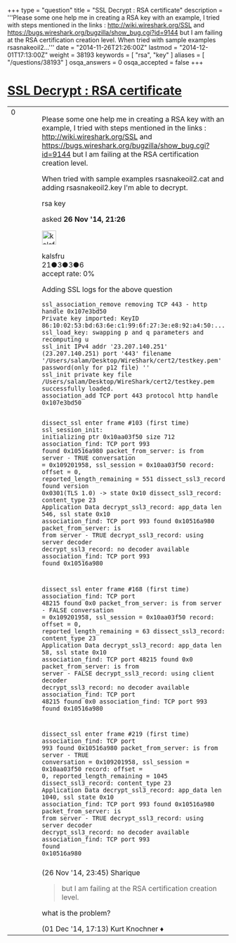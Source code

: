 +++
type = "question"
title = "SSL Decrypt : RSA certificate"
description = '''Please some one help me in creating a RSA key with an example, I tried with steps mentioned in the links : http://wiki.wireshark.org/SSL and https://bugs.wireshark.org/bugzilla/show_bug.cgi?id=9144 but I am failing at the RSA certification creation level. When tried with sample examples rsasnakeoil2...'''
date = "2014-11-26T21:26:00Z"
lastmod = "2014-12-01T17:13:00Z"
weight = 38193
keywords = [ "rsa", "key" ]
aliases = [ "/questions/38193" ]
osqa_answers = 0
osqa_accepted = false
+++

<div class="headNormal">

# [SSL Decrypt : RSA certificate](/questions/38193/ssl-decrypt-rsa-certificate)

</div>

<div id="main-body">

<div id="askform">

<table id="question-table" style="width:100%;"><colgroup><col style="width: 50%" /><col style="width: 50%" /></colgroup><tbody><tr class="odd"><td style="width: 30px; vertical-align: top"><div class="vote-buttons"><span id="post-38193-upvote" class="ajax-command post-vote up" rel="nofollow" title="I like this post (click again to cancel)"> </span><div id="post-38193-score" class="post-score" title="current number of votes">0</div><span id="post-38193-downvote" class="ajax-command post-vote down" rel="nofollow" title="I dont like this post (click again to cancel)"> </span> <span id="favorite-mark" class="ajax-command favorite-mark" rel="nofollow" title="mark/unmark this question as favorite (click again to cancel)"> </span><div id="favorite-count" class="favorite-count"></div></div></td><td><div id="item-right"><div class="question-body"><p>Please some one help me in creating a RSA key with an example, I tried with steps mentioned in the links : <a href="http://wiki.wireshark.org/SSL">http://wiki.wireshark.org/SSL</a> and <a href="https://bugs.wireshark.org/bugzilla/show_bug.cgi?id=9144">https://bugs.wireshark.org/bugzilla/show_bug.cgi?id=9144</a> but I am failing at the RSA certification creation level.</p><p>When tried with sample examples rsasnakeoil2.cat and adding rsasnakeoil2.key I'm able to decrypt.</p></div><div id="question-tags" class="tags-container tags"><span class="post-tag tag-link-rsa" rel="tag" title="see questions tagged &#39;rsa&#39;">rsa</span> <span class="post-tag tag-link-key" rel="tag" title="see questions tagged &#39;key&#39;">key</span></div><div id="question-controls" class="post-controls"></div><div class="post-update-info-container"><div class="post-update-info post-update-info-user"><p>asked <strong>26 Nov '14, 21:26</strong></p><img src="https://secure.gravatar.com/avatar/5da36ed019ea1702fa86f32866e1757e?s=32&amp;d=identicon&amp;r=g" class="gravatar" width="32" height="32" alt="kalsfru&#39;s gravatar image" /><p><span>kalsfru</span><br />
<span class="score" title="21 reputation points">21</span><span title="3 badges"><span class="badge1">●</span><span class="badgecount">3</span></span><span title="3 badges"><span class="silver">●</span><span class="badgecount">3</span></span><span title="6 badges"><span class="bronze">●</span><span class="badgecount">6</span></span><br />
<span class="accept_rate" title="Rate of the user&#39;s accepted answers">accept rate:</span> <span title="kalsfru has no accepted answers">0%</span></p></div></div><div id="comments-container-38193" class="comments-container"><span id="38200"></span><div id="comment-38200" class="comment"><div id="post-38200-score" class="comment-score"></div><div class="comment-text"><p>Adding SSL logs for the above question</p><pre><code>ssl_association_remove removing TCP 443 - http handle 0x107e3bd50
Private key imported: KeyID 86:10:02:53:bd:63:6e:c1:99:6f:27:3e:e8:92:a4:50:...
ssl_load_key: swapping p and q parameters and recomputing u
ssl_init IPv4 addr &#39;23.207.140.251&#39; (23.207.140.251) port &#39;443&#39; filename &#39;/Users/salam/Desktop/WireShark/cert2/testkey.pem&#39; password(only for p12 file) &#39;&#39;
ssl_init private key file /Users/salam/Desktop/WireShark/cert2/testkey.pem successfully loaded.
association_add TCP port 443 protocol http handle 0x107e3bd50

dissect_ssl enter frame #103 (first time)
ssl_session_init: initializing ptr 0x10aa03f50 size 712
association_find: TCP port 993 found 0x10516a980
packet_from_server: is from server - TRUE
  conversation = 0x109201958, ssl_session = 0x10aa03f50
  record: offset = 0, reported_length_remaining = 551
dissect_ssl3_record found version 0x0301(TLS 1.0) -&gt; state 0x10
dissect_ssl3_record: content_type 23 Application Data
decrypt_ssl3_record: app_data len 546, ssl state 0x10
association_find: TCP port 993 found 0x10516a980
packet_from_server: is from server - TRUE
decrypt_ssl3_record: using server decoder
decrypt_ssl3_record: no decoder available
association_find: TCP port 993 found 0x10516a980

dissect_ssl enter frame #168 (first time)
association_find: TCP port 48215 found 0x0
packet_from_server: is from server - FALSE
  conversation = 0x109201958, ssl_session = 0x10aa03f50
  record: offset = 0, reported_length_remaining = 63
dissect_ssl3_record: content_type 23 Application Data
decrypt_ssl3_record: app_data len 58, ssl state 0x10
association_find: TCP port 48215 found 0x0
packet_from_server: is from server - FALSE
decrypt_ssl3_record: using client decoder
decrypt_ssl3_record: no decoder available
association_find: TCP port 48215 found 0x0
association_find: TCP port 993 found 0x10516a980

dissect_ssl enter frame #219 (first time)
association_find: TCP port 993 found 0x10516a980
packet_from_server: is from server - TRUE
  conversation = 0x109201958, ssl_session = 0x10aa03f50
  record: offset = 0, reported_length_remaining = 1045
dissect_ssl3_record: content_type 23 Application Data
decrypt_ssl3_record: app_data len 1040, ssl state 0x10
association_find: TCP port 993 found 0x10516a980
packet_from_server: is from server - TRUE
decrypt_ssl3_record: using server decoder
decrypt_ssl3_record: no decoder available
association_find: TCP port 993 found 0x10516a980</code></pre></div><div id="comment-38200-info" class="comment-info"><span class="comment-age">(26 Nov '14, 23:45)</span> <span class="comment-user userinfo">Sharique</span></div></div><span id="38267"></span><div id="comment-38267" class="comment"><div id="post-38267-score" class="comment-score"></div><div class="comment-text"><blockquote><p>but I am failing at the RSA certification creation level.</p></blockquote><p>what is the problem?</p></div><div id="comment-38267-info" class="comment-info"><span class="comment-age">(01 Dec '14, 17:13)</span> <span class="comment-user userinfo">Kurt Knochner ♦</span></div></div></div><div id="comment-tools-38193" class="comment-tools"></div><div class="clear"></div><div id="comment-38193-form-container" class="comment-form-container"></div><div class="clear"></div></div></td></tr></tbody></table>

</div>

</div>

